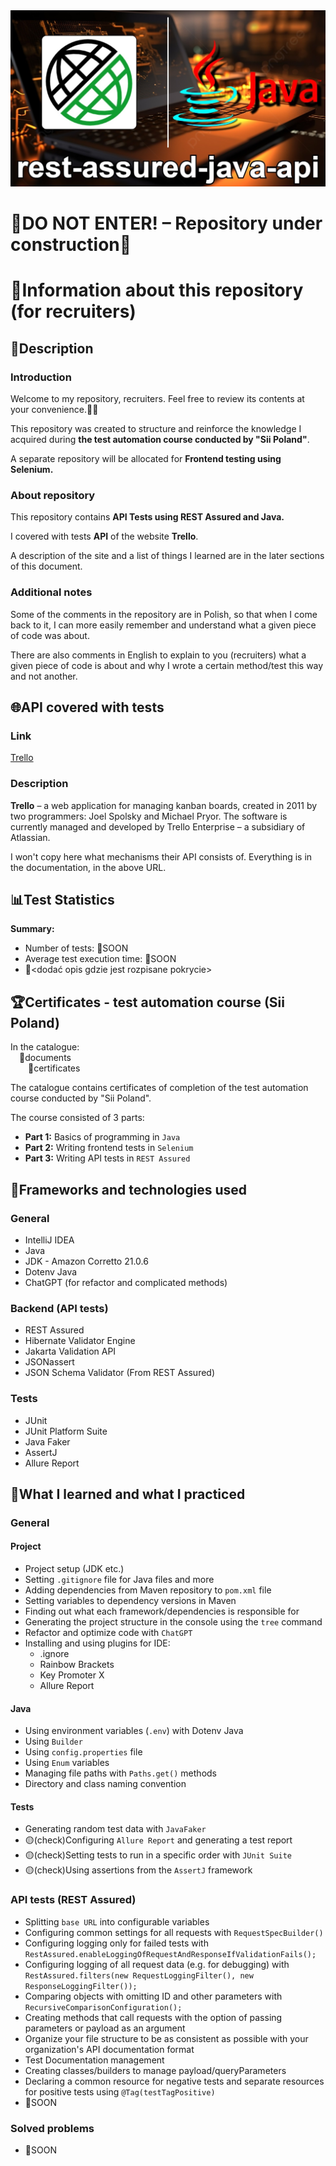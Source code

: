 <div align="center">
  <img src="project_banner.jpeg" alt="project banner, rest assured and java logo, project name">
</div>

# 🚧DO NOT ENTER! – Repository under construction🚧

# 📑Information about this repository (for recruiters)

## 📄Description

### Introduction

Welcome to my repository, recruiters. Feel free to review its contents at your convenience.🙋‍♂️

This repository was created to structure and reinforce the knowledge I acquired during **the test automation course
conducted by "Sii Poland"**.

A separate repository will be allocated for **Frontend testing using Selenium.**

### About repository

This repository contains **API Tests using REST Assured and Java.**

I covered with tests **API** of the website **Trello**.

A description of the site and a list of things I learned are in the later sections of this document.

### Additional notes

Some of the comments in the repository are in Polish, so that when I come back to it, I can more easily remember and
understand what a given piece of code was about.

There are also comments in English to explain to you (recruiters) what a given piece of code is about and why I wrote
a certain method/test this way and not another.

## 🌐API covered with tests

### Link

[Trello](https://developer.atlassian.com/cloud/trello/rest/api-group-actions/#api-group-actions)

### Description

**Trello** – a web application for managing kanban boards, created in 2011 by two programmers: Joel Spolsky
and Michael Pryor. The software is currently managed and developed by Trello Enterprise – a subsidiary of Atlassian.

I won't copy here what mechanisms their API consists of. Everything is in the documentation, in the above URL.

## 📊Test Statistics

**Summary:**
  - Number of tests: 🔴SOON
  - Average test execution time: 🔴SOON
  - 🔴\<dodać opis gdzie jest rozpisane pokrycie\>

## 🏆Certificates - test automation course (Sii Poland)

In the catalogue:  
&emsp;📁documents  
&emsp;&emsp;📁certificates

The catalogue contains certificates of completion of the test automation course conducted by "Sii Poland".

The course consisted of 3 parts:

- **Part 1:** Basics of programming in `Java`
- **Part 2:** Writing frontend tests in `Selenium`
- **Part 3:** Writing API tests in `REST Assured`

## 🧰Frameworks and technologies used

### General

- IntelliJ IDEA
- Java
- JDK - Amazon Corretto 21.0.6
- Dotenv Java
- ChatGPT (for refactor and complicated methods)

### Backend (API tests)

- REST Assured
- Hibernate Validator Engine
- Jakarta Validation API
- JSONassert
- JSON Schema Validator (From REST Assured)

### Tests

- JUnit
- JUnit Platform Suite
- Java Faker
- AssertJ
- Allure Report

## 🎯What I learned and what I practiced

### General

#### Project

- Project setup (JDK etc.)
- Setting `.gitignore` file for Java files and more
- Adding dependencies from Maven repository to `pom.xml` file
- Setting variables to dependency versions in Maven
- Finding out what each framework/dependencies is responsible for
- Generating the project structure in the console using the `tree` command
- Refactor and optimize code with `ChatGPT`
- Installing and using plugins for IDE:
    - .ignore
    - Rainbow Brackets
    - Key Promoter X
    - Allure Report

#### Java

- Using environment variables (`.env`) with Dotenv Java
- Using `Builder`
- Using `config.properties` file
- Using `Enum` variables
- Managing file paths with `Paths.get()` methods
- Directory and class naming convention

#### Tests

- Generating random test data with `JavaFaker`
- 🟡(check)Configuring `Allure Report` and generating a test report
- 🟡(check)Setting tests to run in a specific order with `JUnit Suite`
- 🟡(check)Using assertions from the `AssertJ` framework

### API tests (REST Assured)

- Splitting `base URL` into configurable variables
- Configuring common settings for all requests with `RequestSpecBuilder()`
- Configuring logging only for failed tests with `RestAssured.enableLoggingOfRequestAndResponseIfValidationFails();`
- Configuring logging of all request data (e.g. for debugging) with `RestAssured.filters(new RequestLoggingFilter(), new ResponseLoggingFilter());`
- Comparing objects with omitting ID and other parameters with `RecursiveComparisonConfiguration();`
- Creating methods that call requests with the option of passing parameters or payload as an argument
- Organize your file structure to be as consistent as possible with your organization's API documentation format
- Test Documentation management
- Creating classes/builders to manage payload/queryParameters
- Declaring a common resource for negative tests and separate resources for positive tests using `@Tag(testTagPositive)`
- 🔴SOON

### Solved problems

- 🔴SOON
